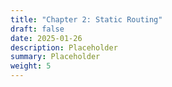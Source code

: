 ```yaml
---
title: "Chapter 2: Static Routing"
draft: false
date: 2025-01-26
description: Placeholder
summary: Placeholder
weight: 5
---
```

